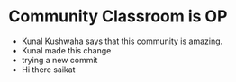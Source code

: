 # Community Classroom is OP

- Kunal Kushwaha says that this community is amazing.
- Kunal made this change
- trying a new commit
- Hi there saikat
